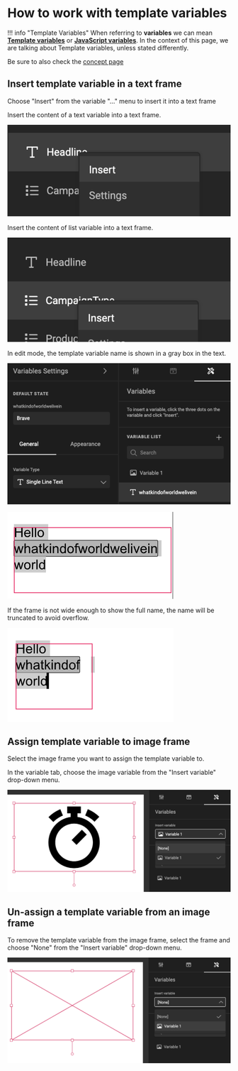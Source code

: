# How to work with template variables

!!! info "Template Variables"
	When referring to **variables** we can mean **[Template variables](/GraFx-Studio/concepts/variables/#template-variables)** or **[JavaScript variables](/GraFx-Studio/concepts/variables/#javascript-variables)**.
	In the context of this page, we are talking about Template variables, unless stated differently.


Be sure to also check the [concept page](/GraFx-Studio/concepts/variables/)

## Insert template variable in a text frame

Choose "Insert" from the variable "..." menu to insert it into a text frame

Insert the content of a text variable into a text frame.

![screenshot-full](text_insert.png)

Insert the content of list variable into a text frame.

![screenshot-full](list_insert.png)

In edit mode, the template variable name is shown in a gray box in the text.

![screenshot-full](variables-1.png)

![screenshot-full](variables-2.png)

If the frame is not wide enough to show the full name, the name will be truncated to avoid overflow.

![screenshot-full](variables-3.png)


## Assign template variable to image frame

Select the image frame you want to assign the template variable to.

In the variable tab, choose the image variable from the "Insert variable" drop-down menu.

![screenshot-full](assign.png)

## Un-assign a template variable from an image frame

To remove the template variable from the image frame, select the frame and choose "None" from the "Insert variable" drop-down menu.

![screenshot-full](unassign.png)